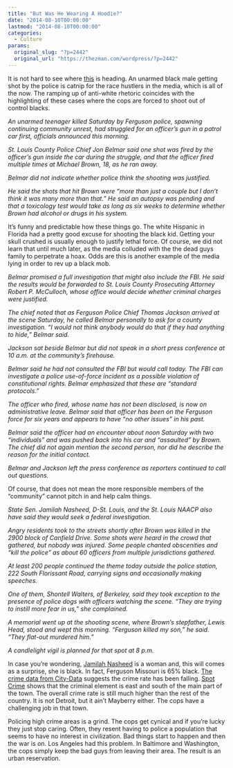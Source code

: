 ```yaml
---
title: "But Was He Wearing A Hoodie?"
date: "2014-08-10T00:00:00"
lastmod: "2014-08-10T00:00:00"
categories:
  - Culture
params:
  original_slug: "?p=2442"
  original_url: "https://thezman.com/wordpress/?p=2442"
---
```


It is not hard to see where <a
href="http://www.stltoday.com/news/local/crime-and-courts/police-ferguson-teen-struggled-over-officer-s-gun-before-being/article_f9d627dc-e3c8-5bde-b2ab-7f0a3d36a083.html"
rel="noopener noreferrer" target="_blank">this</a> is heading. An
unarmed black male getting shot by the police is catnip for the race
hustlers in the media, which is all of the now. The ramping up of
anti-white rhetoric coincides with the highlighting of these cases where
the cops are forced to shoot out of control blacks.

*An unarmed teenager killed Saturday by Ferguson police, spawning
continuing community unrest, had struggled for an officer’s gun in a
patrol car first, officials announced this morning.*

*St. Louis County Police Chief Jon Belmar said one shot was fired by the
officer’s gun inside the car during the struggle, and that the officer
fired multiple times at Michael Brown, 18, as he ran away.*

*Belmar did not indicate whether police think the shooting was
justified.*

*He said the shots that hit Brown were “more than just a couple but I
don’t think it was many more than that.” He said an autopsy was pending
and that a toxicology test would take as long as six weeks to determine
whether Brown had alcohol or drugs in his system.*

It’s funny and predictable how these things go. The white Hispanic in
Florida had a pretty good excuse for shooting the black kid. Getting
your skull crushed is usually enough to justify lethal force. Of course,
we did not learn that until much later, as the media colluded with the
the dead guys family to perpetrate a hoax. Odds are this is another
example of the media lying in order to rev up a black mob.

*Belmar promised a full investigation that might also include the FBI.
He said the results would be forwarded to St. Louis County Prosecuting
Attorney Robert P. McCulloch, whose office would decide whether criminal
charges were justified.*

*The chief noted that as Ferguson Police Chief Thomas Jackson arrived at
the scene Saturday, he called Belmar personally to ask for a county
investigation. “I would not think anybody would do that if they had
anything to hide,” Belmar said.*

*Jackson sat beside Belmar but did not speak in a short press conference
at 10 a.m. at the community’s firehouse.*

*Belmar said he had not consulted the FBI but would call today. The FBI
can investigate a police use-of-force incident as a possible violation
of constitutional rights. Belmar emphasized that these are “standard
protocols.”*

*The officer who fired, whose name has not been disclosed, is now on
administrative leave. Belmar said that officer has been on the Ferguson
force for six years and appears to have “no other issues” in his past.*

*Belmar said the officer had an encounter about noon Saturday with two
“individuals” and was pushed back into his car and “assaulted” by Brown.
The chief did not again mention the second person, nor did he describe
the reason for the initial contact.*

*Belmar and Jackson left the press conference as reporters continued to
call out questions.*

Of course, that does not mean the more responsible members of the
“community” cannot pitch in and help calm things.

*State Sen. Jamilah Nasheed, D-St. Louis, and the St. Louis NAACP also
have said they would seek a federal investigation.*

*Angry residents took to the streets shortly after Brown was killed in
the 2900 block of Canfield Drive. Some shots were heard in the crowd
that gathered, but nobody was injured. Some people chanted obscenities
and “kill the police” as about 60 officers from multiple jurisdictions
gathered.*

*At least 200 people continued the theme today outside the police
station, 222 South Florissant Road, carrying signs and occasionally
making speeches.*

*One of them, Shontell Walters, of Berkeley, said they took exception to
the presence of police dogs with officers watching the scene. “They are
trying to instill more fear in us,” she complained.*

*A memorial went up at the shooting scene, where Brown’s stepfather,
Lewis Head, stood and wept this morning. “Ferguson killed my son,” he
said. “They flat-out murdered him.”*

*A candlelight vigil is planned for that spot at 8 p.m.*

In case you’re wondering, <a
href="http://www.google.com/url?sa=t&amp;rct=j&amp;q=&amp;esrc=s&amp;source=web&amp;cd=1&amp;cad=rja&amp;uact=8&amp;ved=0CB8QFjAA&amp;url=http%3A%2F%2Fwww.senate.mo.gov%2F13info%2Fmembers%2Fmem05.htm&amp;ei=0ObnU526C4udygTd0IKoDw&amp;usg=AFQjCNEiWvLDMXfU0Ql1VBX4Z5UdXeVK-w&amp;sig2=xyxnX5pqx7er1-0evg9a0w&amp;bvm=bv.72676100,d.aWw"
rel="noopener noreferrer" target="_blank">Jamilah Nasheed</a> is a woman
and, this will comes as a surprise, she is black. In fact, Ferguson
Missouri is 65% black.
<a href="http://www.city-data.com/crime/crime-Ferguson-Missouri.html"
rel="noopener noreferrer" target="_blank">The crime data from
City-Data</a> suggests the crime rate has been falling.
<a href="http://spotcrime.com/mo/ferguson" rel="noopener noreferrer"
target="_blank">Spot Crime</a> shows that the criminal element is east
and south of the main part of the town. The overall crime rate is still
much higher than the rest of the country. It is not Detroit, but it
ain’t Mayberry either. The cops have a challenging job in that town.

Policing high crime areas is a grind. The cops get cynical and if you’re
lucky they just stop caring. Often, they resent having to police a
population that seems to have no interest in civilization. Bad things
start to happen and then the war is on. Los Angeles had this problem. In
Baltimore and Washington, the cops simply keep the bad guys from leaving
their area. The result is an urban reservation.
